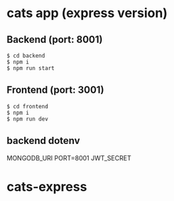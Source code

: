 # cats app (express version)

## Backend (port: 8001)
```shell
$ cd backend
$ npm i
$ npm run start
```

## Frontend (port: 3001)
```shell
$ cd frontend
$ npm i
$ npm run dev
```

## backend dotenv
MONGODB_URI
PORT=8001
JWT_SECRET
# cats-express
